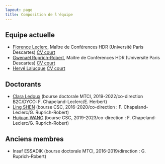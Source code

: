 ```yaml
---
layout: page
title: Composition de l'équipe
---
```


## Equipe actuelle

- [Florence Leclerc](mailto:florence.leclerc@parisdescartes.fr), Maître de Conférences HDR (Université Paris Descartes)
  [CV court](/membres/florence)
- [Gwenaël Ruprich-Robert](mailto:gwenael.ruprich@u-paris.fr), Maître de Conférences HDR (Université Paris Descartes)
  [CV court](/membres/gwenael)
- [Hervé Lalucque](mailto:herve.lalucque@univ-paris-diderot.fr)
  [CV court](/membres/herve)

## Doctorants

- [Clara Ledoux](mailto:claraaledoux@gmail.com) (bourse doctorale MTCI, 2019-2022/co-direction B2C/DYCO: F. Chapeland-Leclerc/E. Herbert)
- [Ling SHEN](mailto:shen89101@163.com) (bourse CSC, 2016-2020/co-direction : F. Chapeland-Leclerc/G. Ruprich-Robert)
- [Huijuan WANG](mailto:wanghuijuan120508@gmail.com) (bourse CSC, 2019-2023/co-direction : F. Chapeland-Leclerc/G. Ruprich-Robert)

## Anciens membres

- Insaf ESSADIK (bourse doctorale MTCI, 2016-2019/direction : G. Ruprich-Robert)

